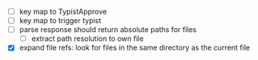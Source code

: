 - [ ] key map to TypistApprove
- [ ] key map to trigger typist
- [ ] parse response should return absolute paths for files
  - [ ] extract path resolution to own file
- [x] expand file refs: look for files in the same directory as the current file
